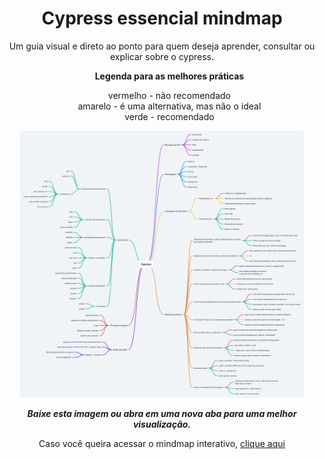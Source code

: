 <h1 align="center">Cypress essencial mindmap</h1>

<p align="center">Um guia visual e direto ao ponto para quem deseja aprender, consultar ou explicar sobre o cypress.</p>

<ol align="center"><strong>Legenda para as melhores práticas</strong>
  <p></p>
  <p>vermelho - não recomendado </br>
  amarelo - é uma alternativa, mas não o ideal </br>
  verde - recomendado </p>
</ol>

<p align="center"><img src="cypress-essencial-mindmap.png" width="90%"/></p>



<p align="center"><strong><i>Baixe esta imagem ou abra em uma nova aba para uma melhor visualização.</i></strong></p>
<p align="center">Caso você queira acessar o mindmap interativo, <a href="https://whimsical.com/XpeRr4NebcFJkC2Lpwm4W4" target="_blank">clique aqui</a></strong></p>
